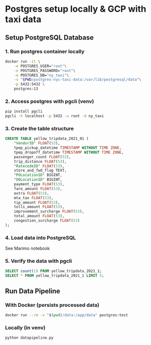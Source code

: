 # Postgres setup locally & GCP with taxi data

## Setup PostgreSQL Database

### 1. Run postgres container locally
```bash
docker run -it \
    -e POSTGRES_USER="root"\
    -e POSTGRES_PASSWORD="root"\
    -e POSTGRES_DB="ny_taxi"\
    -v "$PWD/postgres-nyc-taxi-data:/var/lib/postgresql/data"\
    -p 5432:5432 \
    postgres:13
```

### 2. Access postgres with pgcli (venv)
```bash
pip install pgcli
pgcli -h localhost -p 5432 -u root -d ny_taxi
```

### 3. Create the table structure
```sql
CREATE TABLE yellow_tripdata_2021_01 (
	"VendorID" FLOAT(53), 
	tpep_pickup_datetime TIMESTAMP WITHOUT TIME ZONE, 
	tpep_dropoff_datetime TIMESTAMP WITHOUT TIME ZONE, 
	passenger_count FLOAT(53), 
	trip_distance FLOAT(53), 
	"RatecodeID" FLOAT(53), 
	store_and_fwd_flag TEXT, 
	"PULocationID" BIGINT, 
	"DOLocationID" BIGINT, 
	payment_type FLOAT(53), 
	fare_amount FLOAT(53), 
	extra FLOAT(53), 
	mta_tax FLOAT(53), 
	tip_amount FLOAT(53), 
	tolls_amount FLOAT(53), 
	improvement_surcharge FLOAT(53), 
	total_amount FLOAT(53), 
	congestion_surcharge FLOAT(53)
);
```

### 4. Load data into PostgreSQL
See Marimo notebook

### 5. Verify the data with pgcli
```sql
SELECT count(1) FROM yellow_tripdata_2021_1;
SELECT * FROM yellow_tripdata_2021_1 LIMIT 5;
```

## Run Data Pipeline

### With Docker (persists processed data)
```bash
docker run --rm -v "$(pwd)/data:/app/data" postgres:test
```

### Locally (in venv)
```bash
python datapipeline.py
```

